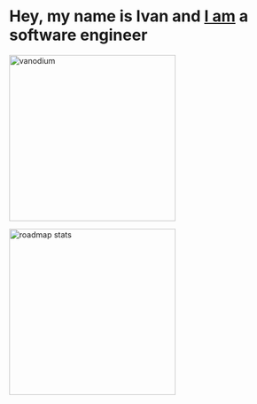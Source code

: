 # Hey, my name is Ivan and [I am](https://www.linkedin.com/in/ivansharikov) a software engineer

<p><img align="center" width="300" src="https://github-readme-stats.vercel.app/api/top-langs?username=vanodium&show_icons=true&locale=en&layout=compact" alt="vanodium"></p> <a href="https://roadmap.sh/u/vanodium"><img width="300" src="https://roadmap.sh/card/wide/66ca4bb992ec1a8a732f0970?variant=dark&roadmaps=golang" alt="roadmap stats"/></a>
